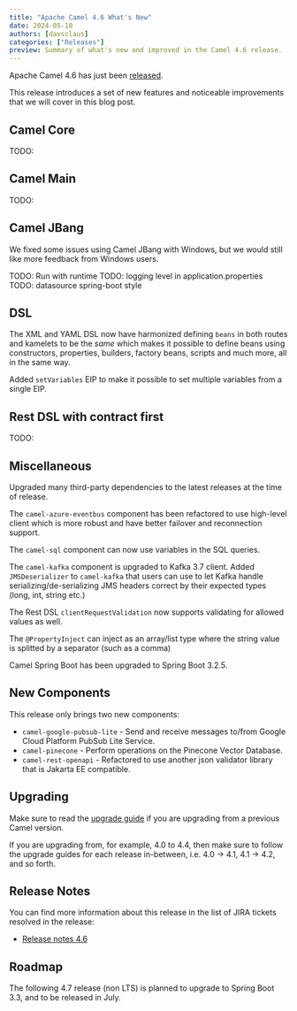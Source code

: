 ```yaml
---
title: "Apache Camel 4.6 What's New"
date: 2024-05-10
authors: [davsclaus]
categories: ["Releases"]
preview: Summary of what's new and improved in the Camel 4.6 release.
---
```


Apache Camel 4.6 has just been [released](/blog/2024/05/RELEASE-4.6.0/).

This release introduces a set of new features and noticeable improvements that we will cover in this blog post.

## Camel Core

TODO:

## Camel Main

TODO:

## Camel JBang

We fixed some issues using Camel JBang with Windows, but we would still like more feedback from Windows users.

TODO: Run with runtime
TODO: logging level in application.properties
TODO: datasource spring-boot style


## DSL

The XML and YAML DSL now have harmonized defining `beans` in both routes and kamelets to be the _same_ which
makes it possible to define beans using constructors, properties, builders, factory beans, scripts and much more, all in the same way.

Added `setVariables` EIP to make it possible to set multiple variables from a single EIP.

## Rest DSL with contract first 

TODO:

## Miscellaneous

Upgraded many third-party dependencies to the latest releases at the time of release.

The `camel-azure-eventbus` component has been refactored to use high-level client which is more robust and
have better failover and reconnection support.

The `camel-sql` component can now use variables in the SQL queries.

The `camel-kafka` component is upgraded to Kafka 3.7 client. Added `JMSDeserializer` to `camel-kafka` that users can use to
let Kafka handle serializing/de-serializing JMS headers correct by their expected types (long, int, string etc.)

The Rest DSL `clientRequestValidation` now supports validating for allowed values as well.

The `@PropertyInject` can inject as an array/list type where the string value is splitted by a separator (such as a comma)

Camel Spring Boot has been upgraded to Spring Boot 3.2.5.


## New Components

This release only brings two new components:  

- `camel-google-pubsub-lite` - Send and receive messages to/from Google Cloud Platform PubSub Lite Service.
- `camel-pinecone` - Perform operations on the Pinecone Vector Database.
- `camel-rest-openapi` - Refactored to use another json validator library that is Jakarta EE compatible.

## Upgrading

Make sure to read the [upgrade guide](/manual/camel-4x-upgrade-guide-4_6.html) if you are upgrading from a previous Camel version.

If you are upgrading from, for example, 4.0 to 4.4, then make sure to follow the upgrade guides for each release in-between, i.e.
4.0 -> 4.1, 4.1 -> 4.2, and so forth.

## Release Notes

You can find more information about this release in the list of JIRA tickets resolved in the release:

- [Release notes 4.6](/releases/release-4.6.0/)

## Roadmap

The following 4.7 release (non LTS) is planned to upgrade to Spring Boot 3.3, and to be released in July.


